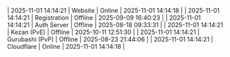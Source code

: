 | 2025-11-01 14:14:21 | Website | Online | 2025-11-01 14:14:18 |
| 2025-11-01 14:14:21 | Registration | Offline | 2025-09-09 16:40:23 |
| 2025-11-01 14:14:21 | Auth Server | Offline | 2025-08-18 09:33:31 |
| 2025-11-01 14:14:21 | Kezan (PvE) | Offline | 2025-10-11 12:51:30 |
| 2025-11-01 14:14:21 | Gurubashi (PvP) | Offline | 2025-08-23 21:44:06 |
| 2025-11-01 14:14:21 | Cloudflare | Online | 2025-11-01 14:14:18 |
